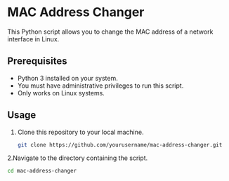 # MAC Address Changer

This Python script allows you to change the MAC address of a network interface in Linux.

## Prerequisites

- Python 3 installed on your system.
- You must have administrative privileges to run this script.
- Only works on Linux systems.

## Usage

1. Clone this repository to your local machine.

   ```bash
   git clone https://github.com/yourusername/mac-address-changer.git
2.Navigate to the directory containing the script.
   ```bash
   cd mac-address-changer



